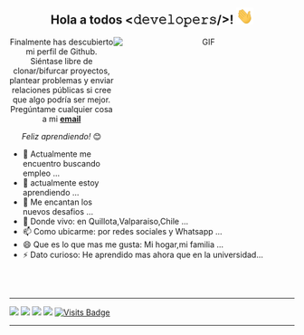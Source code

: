 <div align="center">
<h2> Hola a todos <𝚍𝚎𝚟𝚎𝚕𝚘𝚙𝚎𝚛𝚜/>! <img src="https://github.com/ABSphreak/ABSphreak/blob/master/gifs/Hi.gif" width="30px"></h2>
</div>

<div align="center" width="50">

<img align="right" height="300px" width= "320px" alt="GIF" src="https://media.giphy.com/media/CVtNe84hhYF9u/giphy.gif" />

</div>

<div align="center">

Finalmente has descubierto mi perfil de Github. <br>
Siéntase libre de clonar/bifurcar proyectos, plantear problemas y enviar relaciones públicas si cree que algo podría ser mejor. <br>
Pregúntame cualquier cosa a mi <a href="glazcanocda@gmail.com"><b>email</b></a> 

<i>Feliz aprendiendo!</i> 😊

</div>

- 🔭 Actualmente me encuentro buscando empleo ...
- 🌱 actualmente estoy aprendiendo ...
- 🤔 Me encantan los nuevos desafios ...
- 💬 Donde vivo: en Quillota,Valparaiso,Chile ...
- 📫 Como ubicarme: por redes sociales y Whatsapp  ...
- 😄 Que es lo que mas me gusta: Mi hogar,mi familia  ...
- ⚡ Dato curioso: He aprendido mas ahora que en la universidad...

</br>
</br>


---


<p align = "center">
 
[<img src ="https://img.shields.io/badge/portfolio-%23.svg?&style=for-the-badge&logo=&logoColor=white%22">]([https://rahulmahesh.me](https://glazcanocda.github.io/portfolio/)/)
[<img src="https://img.shields.io/badge/twitter-%231DA1F2.svg?&style=for-the-badge&logo=twitter&logoColor=white" />](https://twitter.com/Glazcanocda) 
[<img src="https://img.shields.io/badge/linkedin-%230077B5.svg?&style=for-the-badge&logo=linkedin&logoColor=white" />](www.linkedin.com/in/glazcanocda)
[<img src = "https://img.shields.io/badge/instagram-%23E4405F.svg?&style=for-the-badge&logo=instagram&logoColor=white">](https://www.instagram.com/_gabriel.l.cepeda_/) 
[![Visits Badge](https://badges.pufler.dev/visits/RahulMahesh62/RahulMahesh62?style=for-the-badge)](https://github.com/Glazcanocda)

</p>


<!--
**ABSphreak/ABSphreak** is a ✨ _special_ ✨ repository because its `README.md` (this file) appears on your GitHub profile.

Here are some ideas to get you started:

- 🔭 I’m currently working on ...
- 🌱 I’m currently learning ...
- 👯 I’m looking to collaborate on ...
- 🤔 I’m looking for help with ...
- 💬 Ask me about ...
- 📫 How to reach me: ...
- 😄 Pronouns: ...
- ⚡ Fun fact: ...
-->

-----
